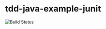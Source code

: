 # tdd-java-example-junit

[![Build Status](https://travis-ci.org/mafreeman02/tdd-java-example-junit.svg?branch=master)](https://travis-ci.org/mafreeman02/tdd-java-example-junit)
